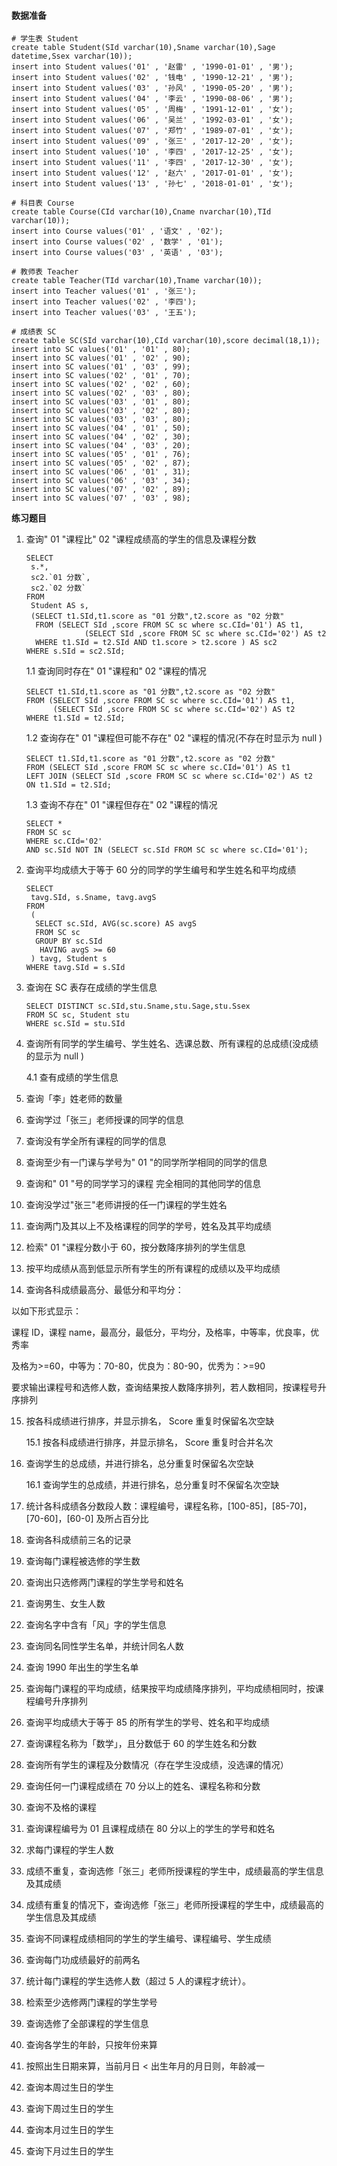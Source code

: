 #### 数据准备

```mysql
# 学生表 Student
create table Student(SId varchar(10),Sname varchar(10),Sage datetime,Ssex varchar(10));
insert into Student values('01' , '赵雷' , '1990-01-01' , '男');
insert into Student values('02' , '钱电' , '1990-12-21' , '男');
insert into Student values('03' , '孙风' , '1990-05-20' , '男');
insert into Student values('04' , '李云' , '1990-08-06' , '男');
insert into Student values('05' , '周梅' , '1991-12-01' , '女');
insert into Student values('06' , '吴兰' , '1992-03-01' , '女');
insert into Student values('07' , '郑竹' , '1989-07-01' , '女');
insert into Student values('09' , '张三' , '2017-12-20' , '女');
insert into Student values('10' , '李四' , '2017-12-25' , '女');
insert into Student values('11' , '李四' , '2017-12-30' , '女');
insert into Student values('12' , '赵六' , '2017-01-01' , '女');
insert into Student values('13' , '孙七' , '2018-01-01' , '女');

# 科目表 Course
create table Course(CId varchar(10),Cname nvarchar(10),TId varchar(10));
insert into Course values('01' , '语文' , '02');
insert into Course values('02' , '数学' , '01');
insert into Course values('03' , '英语' , '03');

# 教师表 Teacher
create table Teacher(TId varchar(10),Tname varchar(10));
insert into Teacher values('01' , '张三');
insert into Teacher values('02' , '李四');
insert into Teacher values('03' , '王五');

# 成绩表 SC
create table SC(SId varchar(10),CId varchar(10),score decimal(18,1));
insert into SC values('01' , '01' , 80);
insert into SC values('01' , '02' , 90);
insert into SC values('01' , '03' , 99);
insert into SC values('02' , '01' , 70);
insert into SC values('02' , '02' , 60);
insert into SC values('02' , '03' , 80);
insert into SC values('03' , '01' , 80);
insert into SC values('03' , '02' , 80);
insert into SC values('03' , '03' , 80);
insert into SC values('04' , '01' , 50);
insert into SC values('04' , '02' , 30);
insert into SC values('04' , '03' , 20);
insert into SC values('05' , '01' , 76);
insert into SC values('05' , '02' , 87);
insert into SC values('06' , '01' , 31);
insert into SC values('06' , '03' , 34);
insert into SC values('07' , '02' , 89);
insert into SC values('07' , '03' , 98);
```

**练习题目**

1. 查询" 01 "课程比" 02 "课程成绩高的学生的信息及课程分数

   ```mysql
   SELECT
   	s.*,
   	sc2.`01 分数`,
   	sc2.`02 分数` 
   FROM
   	Student AS s, 
   	(SELECT t1.SId,t1.score as "01 分数",t2.score as "02 分数" 
   	 FROM (SELECT SId ,score FROM SC sc where sc.CId='01') AS t1, 
      			(SELECT SId ,score FROM SC sc where sc.CId='02') AS t2
   	 WHERE t1.SId = t2.SId AND t1.score > t2.score ) AS sc2 
   WHERE s.SId = sc2.SId;
   ```

   1.1 查询同时存在" 01 "课程和" 02 "课程的情况

   ```mysql
   SELECT t1.SId,t1.score as "01 分数",t2.score as "02 分数" 
   FROM (SELECT SId ,score FROM SC sc where sc.CId='01') AS t1, 
      	 (SELECT SId ,score FROM SC sc where sc.CId='02') AS t2
   WHERE t1.SId = t2.SId;
   ```

   1.2 查询存在" 01 "课程但可能不存在" 02 "课程的情况(不存在时显示为 null )

   ```mysql
   SELECT t1.SId,t1.score as "01 分数",t2.score as "02 分数" 
   FROM (SELECT SId ,score FROM SC sc where sc.CId='01') AS t1
   LEFT JOIN (SELECT SId ,score FROM SC sc where sc.CId='02') AS t2
   ON t1.SId = t2.SId;
   ```

   1.3 查询不存在" 01 "课程但存在" 02 "课程的情况

   ```mysql
   SELECT *
   FROM SC sc 
   WHERE sc.CId='02' 
   AND sc.SId NOT IN (SELECT sc.SId FROM SC sc where sc.CId='01');
   ```

2. 查询平均成绩大于等于 60 分的同学的学生编号和学生姓名和平均成绩

   ```mysql
   SELECT
   	tavg.SId, s.Sname, tavg.avgS
   FROM
   	(
   	 SELECT sc.SId, AVG(sc.score) AS avgS 
   	 FROM SC sc 
   	 GROUP BY sc.SId
      HAVING avgS >= 60
   	) tavg, Student s
   WHERE tavg.SId = s.SId
   ```

3. 查询在 SC 表存在成绩的学生信息

   ```mysql
   SELECT DISTINCT sc.SId,stu.Sname,stu.Sage,stu.Ssex 
   FROM SC sc, Student stu 
   WHERE sc.SId = stu.SId
   ```

4. 查询所有同学的学生编号、学生姓名、选课总数、所有课程的总成绩(没成绩的显示为 null )

   4.1 查有成绩的学生信息

5. 查询「李」姓老师的数量

6. 查询学过「张三」老师授课的同学的信息

7. 查询没有学全所有课程的同学的信息

8. 查询至少有一门课与学号为" 01 "的同学所学相同的同学的信息

9. 查询和" 01 "号的同学学习的课程 完全相同的其他同学的信息

10. 查询没学过"张三"老师讲授的任一门课程的学生姓名

11. 查询两门及其以上不及格课程的同学的学号，姓名及其平均成绩

12. 检索" 01 "课程分数小于 60，按分数降序排列的学生信息

13. 按平均成绩从高到低显示所有学生的所有课程的成绩以及平均成绩

14. 查询各科成绩最高分、最低分和平均分：

以如下形式显示：

课程 ID，课程 name，最高分，最低分，平均分，及格率，中等率，优良率，优秀率

及格为>=60，中等为：70-80，优良为：80-90，优秀为：>=90

要求输出课程号和选修人数，查询结果按人数降序排列，若人数相同，按课程号升序排列

15. 按各科成绩进行排序，并显示排名， Score 重复时保留名次空缺

    15.1 按各科成绩进行排序，并显示排名， Score 重复时合并名次

16. 查询学生的总成绩，并进行排名，总分重复时保留名次空缺

    16.1 查询学生的总成绩，并进行排名，总分重复时不保留名次空缺

17. 统计各科成绩各分数段人数：课程编号，课程名称，[100-85]，[85-70]，[70-60]，[60-0] 及所占百分比

18. 查询各科成绩前三名的记录

19. 查询每门课程被选修的学生数

20. 查询出只选修两门课程的学生学号和姓名

21. 查询男生、女生人数

22. 查询名字中含有「风」字的学生信息

23. 查询同名同性学生名单，并统计同名人数

24. 查询 1990 年出生的学生名单

25. 查询每门课程的平均成绩，结果按平均成绩降序排列，平均成绩相同时，按课程编号升序排列

26. 查询平均成绩大于等于 85 的所有学生的学号、姓名和平均成绩

27. 查询课程名称为「数学」，且分数低于 60 的学生姓名和分数

28. 查询所有学生的课程及分数情况（存在学生没成绩，没选课的情况）

29. 查询任何一门课程成绩在 70 分以上的姓名、课程名称和分数

30. 查询不及格的课程

31. 查询课程编号为 01 且课程成绩在 80 分以上的学生的学号和姓名

32. 求每门课程的学生人数

33. 成绩不重复，查询选修「张三」老师所授课程的学生中，成绩最高的学生信息及其成绩

34. 成绩有重复的情况下，查询选修「张三」老师所授课程的学生中，成绩最高的学生信息及其成绩

35. 查询不同课程成绩相同的学生的学生编号、课程编号、学生成绩

36. 查询每门功成绩最好的前两名

37. 统计每门课程的学生选修人数（超过 5 人的课程才统计）。

38. 检索至少选修两门课程的学生学号

39. 查询选修了全部课程的学生信息

40. 查询各学生的年龄，只按年份来算

41. 按照出生日期来算，当前月日 < 出生年月的月日则，年龄减一

42. 查询本周过生日的学生

43. 查询下周过生日的学生

44. 查询本月过生日的学生

45. 查询下月过生日的学生
